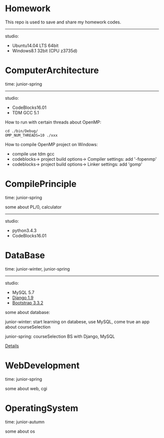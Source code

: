 Homework
============
This repo is used to save and share  my homework codes.

----
studio:

* Ubuntu14.04 LTS 64bit
* Windows8.1 32bit (CPU z3735d)

ComputerArchitecture
============
time: junior-spring

----
studio:
* CodeBlocks16.01
* TDM GCC  5.1

How to run with certain threads about OpenMP:

    cd ./bin/Debug/
    OMP_NUM_THREADS=10 ./xxx

How to compile OpenMP project on Windows:

* compile use tdm gcc
* codeblocks-> project build options-> Compiler settings: add '-fopenmp'
* codeblocks-> project build options-> Linker settings: add 'gomp'

CompilePrinciple
============
time: junior-spring

some about PL/0, calculator

----
studio:

* python3.4.3
* CodeBlocks16.01


DataBase
============
time: junior-winter, junior-spring

----
studio:

* MySQL 5.7
* [Django 1.9](https://www.djangoproject.com/)
* [Bootstrap 3.3.2](http://www.bootcss.com/)

some about database:

junior-winter: start learning on  databese, use MySQL, come true an app about courseSelection

junior-spring: courseSelection BS with Django, MySQL

[Details](./DataBase/README.md)


WebDevelopment
============
time: junior-spring

some about web, cgi


OperatingSystem
============
time: junior-autumn

some about os

